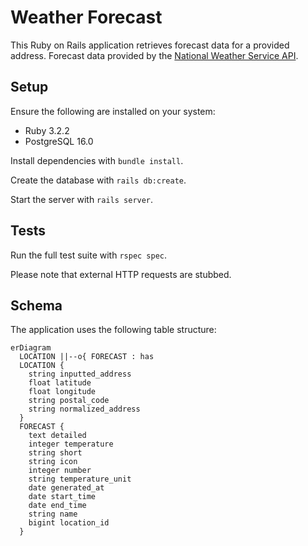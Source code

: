 # Weather Forecast

This Ruby on Rails application retrieves forecast data for a provided address. Forecast data provided by the [National Weather Service API](https://www.weather.gov/documentation/services-web-api).

## Setup

Ensure the following are installed on your system:
- Ruby 3.2.2
- PostgreSQL 16.0

Install dependencies with `bundle install`.

Create the database with `rails db:create`.

Start the server with `rails server`.

## Tests

Run the full test suite with `rspec spec`.

Please note that external HTTP requests are stubbed.

## Schema

The application uses the following table structure:

```mermaid
erDiagram
  LOCATION ||--o{ FORECAST : has
  LOCATION {
    string inputted_address
    float latitude
    float longitude
    string postal_code
    string normalized_address
  }
  FORECAST {
    text detailed
    integer temperature
    string short
    string icon
    integer number
    string temperature_unit
    date generated_at
    date start_time
    date end_time
    string name
    bigint location_id
  }
```

